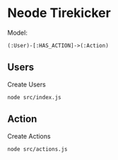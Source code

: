 # Neode Tirekicker

Model:

```
(:User)-[:HAS_ACTION]->(:Action)
```

## Users

Create Users
```
node src/index.js
```


## Action

Create Actions
```
node src/actions.js
```